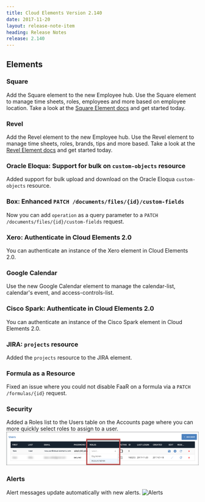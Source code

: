 ```yaml
---
title: Cloud Elements Version 2.140
date: 2017-11-20
layout: release-note-item
heading: Release Notes
release: 2.140
---
```


## Elements

### Square

Add the Square element to the new Employee hub. Use the Square element to manage time sheets, roles, employees and more based on employee location. Take a look at the [Square Element docs](/docs/elements/square/) and get started today.

### Revel

Add the Revel element to the new Employee hub. Use the Revel element to manage time sheets, roles, brands, tips and more based. Take a look at the [Revel Element docs](/docs/elements/revel/) and get started today.

### Oracle Eloqua: Support for bulk on `custom-objects` resource

Added support for bulk upload and download on the Oracle Eloqua `custom-objects` resource.

### Box: Enhanced `PATCH /documents/files/{id}/custom-fields`

Now you can add `operation` as a query parameter to a `PATCH /documents/files/{id}/custom-fields` request.

### Xero: Authenticate in Cloud Elements 2.0

You can authenticate an instance of the Xero element in Cloud Elements 2.0.

### Google Calendar

Use the new Google Calendar element to manage the calendar-list, calendar's event, and access-controls-list.

### Cisco Spark: Authenticate in Cloud Elements 2.0

You can authenticate an instance of the Cisco Spark element in Cloud Elements 2.0.

### JIRA: `projects` resource

Added the `projects` resource to the JIRA element.

### Formula as a Resource

Fixed an issue where you could not disable FaaR on a formula via a `PATCH /formulas/{id}` request.

### Security

Added a Roles list to the Users table on the Accounts page where you can more quickly select roles to assign to a user.
![Roles Table](/assets/img/rn/roles-table.png)

### Alerts

Alert messages update automatically with new alerts.
![Alerts](https://camo.githubusercontent.com/18912fd861858f922e5600947df06ef51cc41253/68747470733a2f2f636c2e6c792f3259306633753038337832752f53637265656e2532305265636f7264696e67253230323031372d31312d3136253230617425323030312e3335253230504d2e676966)
